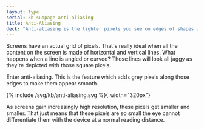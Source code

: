 ```yaml
---
layout: type
serial: kb-subpage-anti-aliasing
title: Anti-Aliasing
deck: "Anti-aliasing is the lighter pixels you see on edges of shapes when you zoom into a raster image."
---
```


Screens have an actual grid of pixels. That's really ideal when all the content on the screen is made of horizontal and vertical lines. What happens when a line is angled or curved? Those lines will look all jaggy as they're depicted with those square pixels.

Enter anti-aliasing. This is the feature which adds grey pixels along those edges to make them appear smooth.

{% include /svg/kb/anti-aliasing.svg %}{:width="320px"}

As screens gain increasingly high resolution, these pixels get smaller and smaller. That just means that these pixels are so small the eye cannot differentiate them with the device at a normal reading distance.